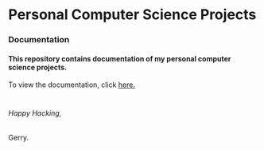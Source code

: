 # Personal Computer Science Projects
### Documentation

#### This repository contains documentation of my personal computer science projects.

To view the documentation, click [here.](https://google.com)
  
# 
  
  

###### Happy Hacking,
Gerry.
